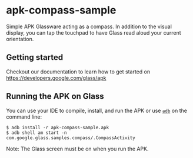 apk-compass-sample
==================

Simple APK Glassware acting as a compass. In addition to the visual display, you can tap the touchpad to have Glass read aloud your current orientation.

## Getting started

Checkout our documentation to learn how to get started on https://developers.google.com/glass/apk

## Running the APK on Glass

You can use your IDE to compile, install, and run the APK or use
[`adb`](https://developer.android.com/tools/help/adb.html)
on the command line:

    $ adb install -r apk-compass-sample.apk
    $ adb shell am start -n com.google.glass.samples.compass/.CompassActivity

Note: The Glass screen must be on when you run the APK.
